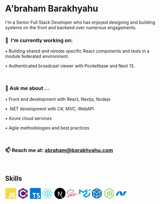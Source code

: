 <h1> A'braham Barakhyahu</h1>

<p>
I'm a Senior Full Stack Developer who has enjoyed designing and building systems on the front and backend over numerous engagements.  
</p>

<!--
You can find more at: [barakhyahu.com](http://barakhyahu.com)
-->

### 🚀  I'm currently working on:

•   Building shared and remote specific React components and tests in a module federated environment.

•   Authenticated broadcast viewer with Pocketbase and Next 13.

<br />

### 💬 Ask me about ...

•  Front end development with React, Nextjs, Nodejs

•  .NET development with C#, MVC, WebAPI

•  Azure cloud services

•  Agile methodologies and best practices

<br />

### 📫 Reach me at: abraham@barakhyahu.com
<br />

## Skills
<p align="left">
<a href="https://developer.mozilla.org/en-US/docs/Web/JavaScript" target="_blank" rel="noreferrer"><img src="https://raw.githubusercontent.com/BlessYAHU/BlessYAHU/main/assets/icons/skills/javascript-colored.svg" width="36" height="36" alt="JavaScript" /></a>
<a href="https://docs.microsoft.com/en-us/dotnet/csharp/" target="_blank" rel="noreferrer"><img src="https://raw.githubusercontent.com/BlessYAHU/BlessYAHU/main/assets/icons/skills/csharp-colored.svg" width="36" height="36" alt="C#" /></a>
<a href="https://www.typescriptlang.org/" target="_blank" rel="noreferrer"><img src="https://raw.githubusercontent.com/BlessYAHU/BlessYAHU/main/assets/icons/skills/typescript-colored.svg" width="36" height="36" alt="TypeScript" /></a>
<a href="https://reactjs.org/" target="_blank" rel="noreferrer"><img src="https://raw.githubusercontent.com/BlessYAHU/BlessYAHU/main/assets/icons/skills/react-colored.svg" width="36" height="36" alt="React" /></a>
<a href="https://nextjs.org/docs" target="_blank" rel="noreferrer"><img src="https://raw.githubusercontent.com/BlessYAHU/BlessYAHU/main/assets/icons/skills/nextjs-colored.svg" width="36" height="36" alt="NextJs" /></a>
<a href="https://sass-lang.com/" target="_blank" rel="noreferrer"><img src="https://raw.githubusercontent.com/BlessYAHU/BlessYAHU/main/assets/icons/skills/sass-colored.svg" width="36" height="36" alt="Sass" /></a>
<a href="https://mui.com/" target="_blank" rel="noreferrer"><img src="https://raw.githubusercontent.com/BlessYAHU/BlessYAHU/main/assets/icons/skills/materialui-colored.svg" width="36" height="36" alt="Material UI" /></a>
<a href="https://webpack.js.org/" target="_blank" rel="noreferrer"><img src="https://raw.githubusercontent.com/BlessYAHU/BlessYAHU/main/assets/icons/skills/webpack-colored.svg" width="36" height="36" alt="Webpack" /></a>
<a href="https://nodejs.org/en/" target="_blank" rel="noreferrer"><img src="https://raw.githubusercontent.com/BlessYAHU/BlessYAHU/main/assets/icons/skills/nodejs-colored.svg" width="36" height="36" alt="NodeJS" /></a>
<a href="https://dotnet.microsoft.com/en-us/" target="_blank" rel="noreferrer"><img src="https://raw.githubusercontent.com/BlessYAHU/BlessYAHU/main/assets/icons/skills/dot-net-colored.svg" width="36" height="36" alt=".NET" /></a>
</p>
